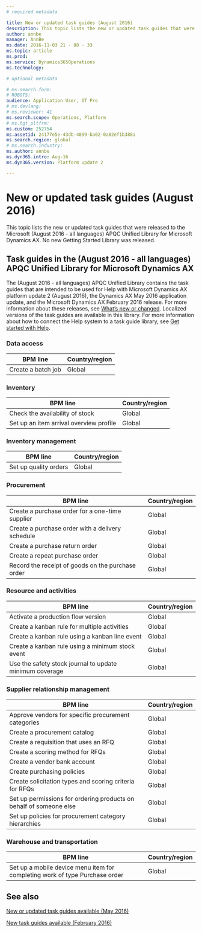 ```yaml
---
# required metadata

title: New or updated task guides (August 2016)
description: This topic lists the new or updated task guides that were released to the Microsoft (August 2016 - all languages) APQC Unified Library for Microsoft Dynamics AX. No new Getting Started Library was released.
author: annbe
manager: AnnBe
ms.date: 2016-11-03 21 - 08 - 33
ms.topic: article
ms.prod: 
ms.service: Dynamics365Operations
ms.technology: 

# optional metadata

# ms.search.form: 
# ROBOTS: 
audience: Application User, IT Pro
# ms.devlang: 
# ms.reviewer: 41
ms.search.scope: Operations, Platform
# ms.tgt_pltfrm: 
ms.custom: 252754
ms.assetid: 24177e5e-43db-4899-ba02-0a82ef1b388a
ms.search.region: global
# ms.search.industry: 
ms.author: annbe
ms.dyn365.intro: Aug-16
ms.dyn365.version: Platform update 2

---
```


# New or updated task guides (August 2016)

This topic lists the new or updated task guides that were released to the Microsoft (August 2016 - all languages) APQC Unified Library for Microsoft Dynamics AX. No new Getting Started Library was released.

[]()Task guides in the (August 2016 - all languages) APQC Unified Library for Microsoft Dynamics AX
---------------------------------------------------------------------------------------------------

The (August 2016 - all languages) APQC Unified Library contains the task guides that are intended to be used for Help with Microsoft Dynamics AX platform update 2 (August 2016), the Dynamics AX May 2016 application update, and the Microsoft Dynamics AX February 2016 release. For more information about these releases, see [What’s new or changed](whats-new-changed.md). Localized versions of the task guides are available in this library. For more information about how to connect the Help system to a task guide library, see [Get started with Help](help-get-started.md).

### Data access

| BPM line           | Country/region |
|--------------------|----------------|
| Create a batch job | Global         |

### Inventory

| BPM line                                | Country/region |
|-----------------------------------------|----------------|
| Check the availability of stock         | Global         |
| Set up an item arrival overview profile | Global         |

### Inventory management

| BPM line              | Country/region |
|-----------------------|----------------|
| Set up quality orders | Global         |

### Procurement

| BPM line                                          | Country/region |
|---------------------------------------------------|----------------|
| Create a purchase order for a one-time supplier   | Global         |
| Create a purchase order with a delivery schedule  | Global         |
| Create a purchase return order                    | Global         |
| Create a repeat purchase order                    | Global         |
| Record the receipt of goods on the purchase order | Global         |

### Resource and activities

| BPM line                                                | Country/region |
|---------------------------------------------------------|----------------|
| Activate a production flow version                      | Global         |
| Create a kanban rule for multiple activities            | Global         |
| Create a kanban rule using a kanban line event          | Global         |
| Create a kanban rule using a minimum stock event        | Global         |
| Use the safety stock journal to update minimum coverage | Global         |

### Supplier relationship management

| BPM line                                                           | Country/region |
|--------------------------------------------------------------------|----------------|
| Approve vendors for specific procurement categories                | Global         |
| Create a procurement catalog                                       | Global         |
| Create a requisition that uses an RFQ                              | Global         |
| Create a scoring method for RFQs                                   | Global         |
| Create a vendor bank account                                       | Global         |
| Create purchasing policies                                         | Global         |
| Create solicitation types and scoring criteria for RFQs            | Global         |
| Set up permissions for ordering products on behalf of someone else | Global         |
| Set up policies for procurement category hierarchies               | Global         |

### Warehouse and transportation

| BPM line                                                                    | Country/region |
|-----------------------------------------------------------------------------|----------------|
| Set up a mobile device menu item for completing work of type Purchase order | Global         |



See also
--------

[New or updated task guides available (May 2016)](new-updated-task-guides-available-may-2016.md)

[New task guides available (February 2016)](new-task-guides-available-february-2016.md)

